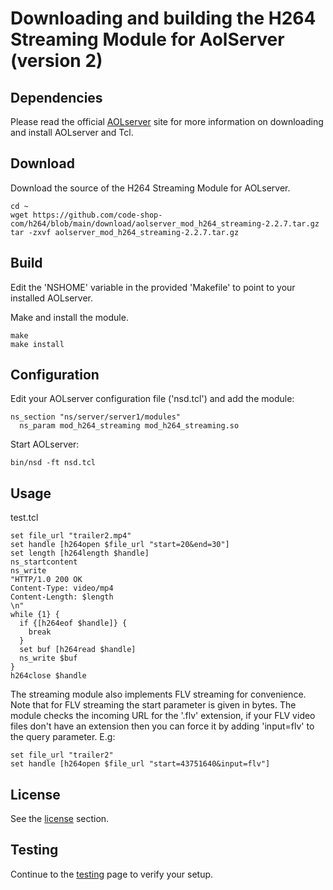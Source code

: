 # Downloading and building the H264 Streaming Module for AolServer (version 2)

## Dependencies

Please read the official [AOLserver](http://www.aolserver.com/) site for more
information on downloading and install AOLserver and Tcl.

## Download

Download the source of the H264 Streaming Module for AOLserver.  

```
cd ~ 
wget https://github.com/code-shop-com/h264/blob/main/download/aolserver_mod_h264_streaming-2.2.7.tar.gz
tar -zxvf aolserver_mod_h264_streaming-2.2.7.tar.gz
```

## Build

Edit the 'NSHOME' variable in the provided 'Makefile' to point to your installed
AOLserver.

Make and install the module. 

```
make 
make install
```

## Configuration

Edit your AOLserver configuration file ('nsd.tcl') and add the module:

```
ns_section "ns/server/server1/modules" 
  ns_param mod_h264_streaming mod_h264_streaming.so
```

Start AOLserver: 

```
bin/nsd -ft nsd.tcl
```

## Usage

test.tcl 

```
set file_url "trailer2.mp4" 
set handle [h264open $file_url "start=20&end=30"] 
set length [h264length $handle] 
ns_startcontent 
ns_write
"HTTP/1.0 200 OK 
Content-Type: video/mp4 
Content-Length: $length 
\n" 
while {1} {
  if {[h264eof $handle]} { 
    break 
  } 
  set buf [h264read $handle] 
  ns_write $buf 
}
h264close $handle 
```

The streaming module also implements FLV streaming for convenience. Note that
for FLV streaming the start parameter is given in bytes. The module checks the
incoming URL for the '.flv' extension, if your FLV video files don't have an
extension then you can force it by adding 'input=flv' to the query parameter.
E.g: 

```
set file_url "trailer2" 
set handle [h264open $file_url "start=43751640&input=flv"]
```

## License

See the [license](../license.md) section.

## Testing

Continue to the [testing](testing.md) page to verify your setup.

